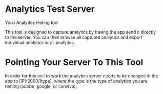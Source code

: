# Analytics Test Server
You.i Analytics testing tool

This tool is designed to capture analytics by having the app send it directly to the server. You can then browse all captured analytics and export individual analytics or all analytics. 

# Pointing Your Server To This Tool
In order for this tool to work the analytics server needs to be changed in the app to [IP]:3000/[type], where the type is the type of analytics you are testing (adobe, google, or conviva). 

